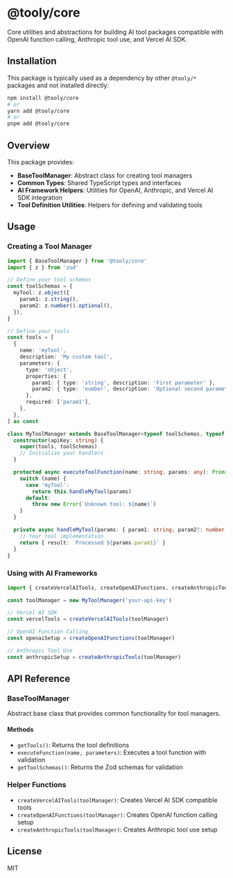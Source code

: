 # @tooly/core

Core utilities and abstractions for building AI tool packages compatible with OpenAI function calling, Anthropic tool use, and Vercel AI SDK.

## Installation

This package is typically used as a dependency by other `@tooly/*` packages and not installed directly:

```bash
npm install @tooly/core
# or
yarn add @tooly/core
# or
pnpm add @tooly/core
```

## Overview

This package provides:

- **BaseToolManager**: Abstract class for creating tool managers
- **Common Types**: Shared TypeScript types and interfaces
- **AI Framework Helpers**: Utilities for OpenAI, Anthropic, and Vercel AI SDK integration
- **Tool Definition Utilities**: Helpers for defining and validating tools

## Usage

### Creating a Tool Manager

```typescript
import { BaseToolManager } from '@tooly/core'
import { z } from 'zod'

// Define your tool schemas
const toolSchemas = {
  myTool: z.object({
    param1: z.string(),
    param2: z.number().optional(),
  }),
}

// Define your tools
const tools = [
  {
    name: 'myTool',
    description: 'My custom tool',
    parameters: {
      type: 'object',
      properties: {
        param1: { type: 'string', description: 'First parameter' },
        param2: { type: 'number', description: 'Optional second parameter' },
      },
      required: ['param1'],
    },
  },
] as const

class MyToolManager extends BaseToolManager<typeof toolSchemas, typeof tools> {
  constructor(apiKey: string) {
    super(tools, toolSchemas)
    // Initialize your handlers
  }

  protected async executeToolFunction(name: string, params: any): Promise<any> {
    switch (name) {
      case 'myTool':
        return this.handleMyTool(params)
      default:
        throw new Error(`Unknown tool: ${name}`)
    }
  }

  private async handleMyTool(params: { param1: string; param2?: number }) {
    // Your tool implementation
    return { result: `Processed ${params.param1}` }
  }
}
```

### Using with AI Frameworks

```typescript
import { createVercelAITools, createOpenAIFunctions, createAnthropicTools } from '@tooly/core'

const toolManager = new MyToolManager('your-api-key')

// Vercel AI SDK
const vercelTools = createVercelAITools(toolManager)

// OpenAI Function Calling
const openaiSetup = createOpenAIFunctions(toolManager)

// Anthropic Tool Use
const anthropicSetup = createAnthropicTools(toolManager)
```

## API Reference

### BaseToolManager

Abstract base class that provides common functionality for tool managers.

#### Methods

- `getTools()`: Returns the tool definitions
- `executeFunction(name, parameters)`: Executes a tool function with validation
- `getToolSchemas()`: Returns the Zod schemas for validation

### Helper Functions

- `createVercelAITools(toolManager)`: Creates Vercel AI SDK compatible tools
- `createOpenAIFunctions(toolManager)`: Creates OpenAI function calling setup
- `createAnthropicTools(toolManager)`: Creates Anthropic tool use setup

## License

MIT
